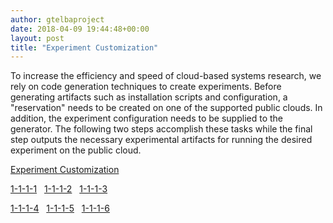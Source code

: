 ```yaml
---
author: gtelbaproject
date: 2018-04-09 19:44:48+00:00
layout: post
title: "Experiment Customization"
---
```


To increase the efficiency and speed of cloud-based systems research, we rely on code generation techniques to create experiments. Before generating artifacts such as installation scripts and configuration, a "reservation" needs to be created on one of the supported public clouds. In addition, the experiment configuration needs to be supplied to the generator. The following two steps accomplish these tasks while the final step outputs the necessary experimental artifacts for running the desired experiment on the public cloud.

[Experiment Customization](https://gtelbatutorial.wordpress.com/experiment-customization/)

[1-1-1-1](https://gtelbatutorial.wordpress.com/experiment-topology-1-1-1-1/)   [1-1-1-2](https://gtelbatutorial.wordpress.com/experiment-topology-1-1-1-1/)   [1-1-1-3](https://gtelbatutorial.wordpress.com/experiment-topology-1-1-1-1/)

[1-1-1-4](https://gtelbatutorial.wordpress.com/experiment-topology-1-1-1-1/)   [1-1-1-5](https://gtelbatutorial.wordpress.com/experiment-topology-1-1-1-1/)   [1-1-1-6](https://gtelbatutorial.wordpress.com/experiment-topology-1-1-1-1/)
